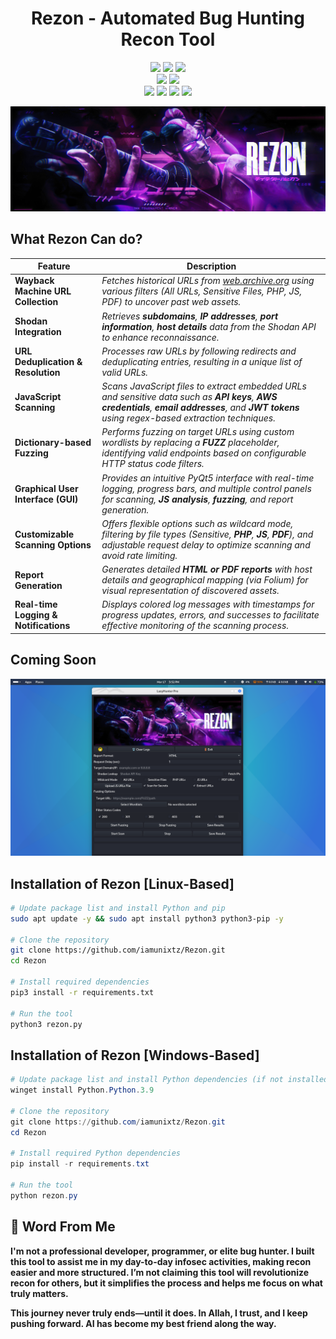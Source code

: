 <h1 align="center">Rezon - Automated Bug Hunting Recon Tool</h1>

<p align="center">
  <img src="https://img.shields.io/badge/Python-3.x-blue?style=for-the-badge&logo=python" />
  <img src="https://img.shields.io/github/license/iamunixtz/Rezon?style=for-the-badge" />
  <img src="https://img.shields.io/badge/Contributions-Welcome-brightgreen?style=for-the-badge" />
  <br>
  <img src="https://img.shields.io/github/stars/iamunixtz/Rezon?style=for-the-badge&logo=github" />
  <img src="https://img.shields.io/github/issues/iamunixtz/Rezon?style=for-the-badge&logo=github" />
  <br>
  <img src="https://img.shields.io/badge/Windows-Supported-blue?style=for-the-badge&logo=window" />
  <img src="https://img.shields.io/badge/Linux-Supported-green?style=for-the-badge&logo=linux" />
  <img src="https://img.shields.io/badge/Made_in-Tanzania-orange?style=for-the-badge" />
  <img src="https://img.shields.io/github/forks/iamunixtz/Rezon?color=teal&style=for-the-badge&logo=github" />
</p>


![banner](images/rezon.png)


## What Rezon Can do?

| Feature                          | Description                                                                                                                                                                                                 |
|----------------------------------|-------------------------------------------------------------------------------------------------------------------------------------------------------------------------------------------------------------|
| **Wayback Machine URL Collection** | *Fetches historical URLs from [web.archive.org](https://web.archive.org/) using various filters (All URLs, Sensitive Files, PHP, JS, PDF) to uncover past web assets.*                                    |
| **Shodan Integration**              | *Retrieves **subdomains**, **IP addresses**, **port information**, **host details** data from the Shodan API to enhance reconnaissance.*                                                                 |
| **URL Deduplication & Resolution**  | *Processes raw URLs by following redirects and deduplicating entries, resulting in a unique list of valid URLs.*                                                                                               |
| **JavaScript Scanning**             | *Scans JavaScript files to extract embedded URLs and sensitive data such as **API keys**, **AWS credentials**, **email addresses**, and **JWT tokens** using regex-based extraction techniques.*                         |
| **Dictionary-based Fuzzing**        | *Performs fuzzing on target URLs using custom wordlists by replacing a **FUZZ** placeholder, identifying valid endpoints based on configurable HTTP status code filters.*                                |
| **Graphical User Interface (GUI)**  | *Provides an intuitive PyQt5 interface with real-time logging, progress bars, and multiple control panels for scanning, **JS analysis**, **fuzzing**, and report generation.*                                |
| **Customizable Scanning Options**   | *Offers flexible options such as wildcard mode, filtering by file types (Sensitive, **PHP**, **JS**, **PDF**), and adjustable request delay to optimize scanning and avoid rate limiting.*                          |
| **Report Generation**               | *Generates detailed **HTML or PDF reports** with host details and geographical mapping (via Folium) for visual representation of discovered assets.*                                                         |
| **Real-time Logging & Notifications**| *Displays colored log messages with timestamps for progress updates, errors, and successes to facilitate effective monitoring of the scanning process.*                                                 |

## Coming Soon 

![tool](images/rezontool.png)



## Installation of Rezon [Linux-Based]

```bash
# Update package list and install Python and pip
sudo apt update -y && sudo apt install python3 python3-pip -y

# Clone the repository
git clone https://github.com/iamunixtz/Rezon.git
cd Rezon

# Install required dependencies
pip3 install -r requirements.txt

# Run the tool
python3 rezon.py
```

## Installation of Rezon [Windows-Based]

```powershell
# Update package list and install Python dependencies (if not installed)
winget install Python.Python.3.9

# Clone the repository
git clone https://github.com/iamunixtz/Rezon.git
cd Rezon

# Install required Python dependencies
pip install -r requirements.txt

# Run the tool
python rezon.py
```


## 📝 Word From Me  

**I'm not a professional developer, programmer, or elite bug hunter. I built this tool to assist me in my day-to-day infosec activities, making recon easier and more structured. I’m not claiming this tool will revolutionize recon for others, but it simplifies the process and helps me focus on what truly matters.**  

**This journey never truly ends—until it does. In Allah, I trust, and I keep pushing forward. AI has become my best friend along the way.** 
